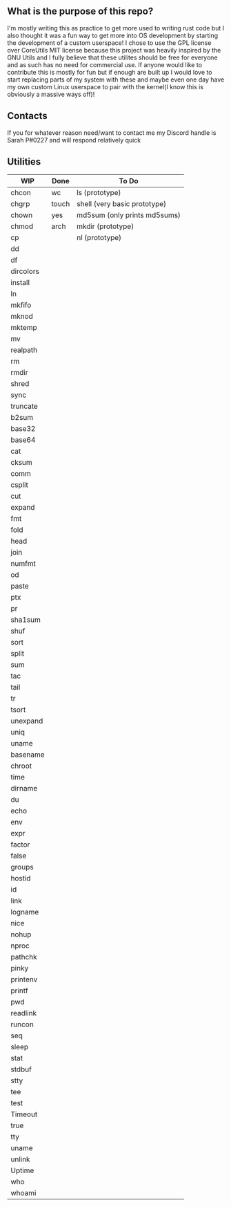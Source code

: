 ## What is the purpose of this repo?
I'm mostly writing this as practice to get more used
to writing rust code but I also thought it was a fun
way to get more into OS development by starting the
development of a custom userspace! I chose to use the
GPL license over CoreUtils MIT license because this
project was heavily inspired by the GNU Utils and I
fully believe that these utilites should be free for
everyone and as such has no need for commercial use.
If anyone would like to contribute this is mostly for
fun but if enough are built up I would love to start
replacing parts of my system with these and maybe even
one day have my own custom Linux userspace to pair with
the kernel(I know this is obviously a massive ways off)!

## Contacts
If you for whatever reason need/want to contact me my
Discord handle is Sarah P#0227 and will respond relatively
quick

## Utilities

| WIP       | Done  | To Do                        |
|-----------|-------|------------------------------|
| chcon     | wc    | ls (prototype)               |
| chgrp     | touch | shell (very basic prototype) |
| chown     | yes   | md5sum (only prints md5sums) |
| chmod     | arch  | mkdir (prototype)            |
| cp        |       | nl (prototype)               |
| dd        |       |                              |
| df        |       |                              |
| dircolors |       |                              |
| install   |       |                              |
| ln        |       |                              |
| mkfifo    |       |                              |
| mknod     |       |                              |
| mktemp    |       |                              |
| mv        |       |                              |
| realpath  |       |                              |
| rm        |       |                              |
| rmdir     |       |                              |
| shred     |       |                              |
| sync      |       |                              |
| truncate  |       |                              |
| b2sum     |       |                              |
| base32    |       |                              |
| base64    |       |                              |
| cat       |       |                              |
| cksum     |       |                              |
| comm      |       |                              |
| csplit    |       |                              |
| cut       |       |                              |
| expand    |       |                              |
| fmt       |       |                              |
| fold      |       |                              |
| head      |       |                              |
| join      |       |                              |
| numfmt    |       |                              |
| od        |       |                              |
| paste     |       |                              |
| ptx       |       |                              |
| pr        |       |                              |
| sha1sum   |       |                              |
| shuf      |       |                              |
| sort      |       |                              |
| split     |       |                              |
| sum       |       |                              |
| tac       |       |                              |
| tail      |       |                              |
| tr        |       |                              |
| tsort     |       |                              |
| unexpand  |       |                              |
| uniq      |       |                              |
| uname     |       |                              |
| basename  |       |                              |
| chroot    |       |                              |
| time      |       |                              |
| dirname   |       |                              |
| du        |       |                              |
| echo      |       |                              |
| env       |       |                              |
| expr      |       |                              |
| factor    |       |                              |
| false     |       |                              |
| groups    |       |                              |
| hostid    |       |                              |
| id        |       |                              |
| link      |       |                              |
| logname   |       |                              |
| nice      |       |                              |
| nohup     |       |                              |
| nproc     |       |                              |
| pathchk   |       |                              |
| pinky     |       |                              |
| printenv  |       |                              |
| printf    |       |                              |
| pwd       |       |                              |
| readlink  |       |                              |
| runcon    |       |                              |
| seq       |       |                              |
| sleep     |       |                              |
| stat      |       |                              |
| stdbuf    |       |                              |
| stty      |       |                              |
| tee       |       |                              |
| test      |       |                              |
| Timeout   |       |                              |
| true      |       |                              |
| tty       |       |                              |
| uname     |       |                              |
| unlink    |       |                              |
| Uptime    |       |                              |
| who       |       |                              |
| whoami    |       |                              |

